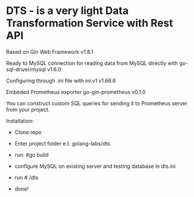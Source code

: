 # DTS - is a very light Data Transformation Service with Rest API

Based on Gin Web Framework v1.8.1

Ready to MySQL connection for reading data from MySQL directly with go-sql-driver/mysql v1.6.0

Configuring through .ini file with ini.v1 v1.66.6

Embeded Prometheus exporter go-gin-prometheus v0.1.0

You can construct custom SQL queries for sending it to Prometheus server from your project.

Installation:

- Clone repo

- Enter project folder e.t. golang-labs/dts

- run: #go build

- configure MySQL on existing server and testing database in dts.ini

- run #./dts

- done!
